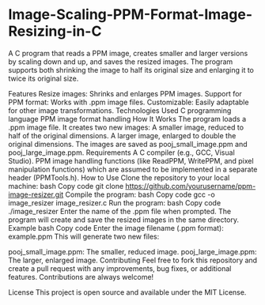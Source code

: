 # Image-Scaling-PPM-Format-Image-Resizing-in-C
A C program that reads a PPM image, creates smaller and larger versions by scaling down and up, and saves the resized images. The program supports both shrinking the image to half its original size and enlarging it to twice its original size.

Features
Resize images: Shrinks and enlarges PPM images.
Support for PPM format: Works with .ppm image files.
Customizable: Easily adaptable for other image transformations.
Technologies Used
C programming language
PPM image format handling
How It Works
The program loads a .ppm image file.
It creates two new images:
A smaller image, reduced to half of the original dimensions.
A larger image, enlarged to double the original dimensions.
The images are saved as pooj_small_image.ppm and pooj_large_image.ppm.
Requirements
A C compiler (e.g., GCC, Visual Studio).
PPM image handling functions (like ReadPPM, WritePPM, and pixel manipulation functions) which are assumed to be implemented in a separate header (PPMTools.h).
How to Use
Clone the repository to your local machine:
bash
Copy code
git clone https://github.com/yourusername/ppm-image-resizer.git
Compile the program:
bash
Copy code
gcc -o image_resizer image_resizer.c
Run the program:
bash
Copy code
./image_resizer
Enter the name of the .ppm file when prompted. The program will create and save the resized images in the same directory.
Example
bash
Copy code
Enter the image filename (.ppm format): example.ppm
This will generate two new files:

pooj_small_image.ppm: The smaller, reduced image.
pooj_large_image.ppm: The larger, enlarged image.
Contributing
Feel free to fork this repository and create a pull request with any improvements, bug fixes, or additional features. Contributions are always welcome!

License
This project is open source and available under the MIT License.

